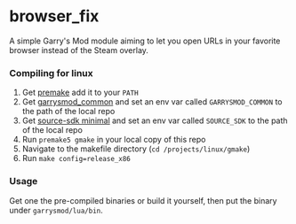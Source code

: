 # browser_fix
A simple Garry's Mod module aiming to let you open URLs in your favorite browser instead of the Steam overlay. 

### Compiling for linux
1) Get [premake](https://github.com/premake/premake-core/releases/download/v5.0.0-alpha14/premake-5.0.0-alpha14-linux.tar.gz) add it to your `PATH`
2) Get [garrysmod_common](https://github.com/danielga/garrysmod_common) and set an env var called `GARRYSMOD_COMMON` to the path of the local repo
3) Get [source-sdk minimal](https://github.com/danielga/sourcesdk-minimal) and set an env var called `SOURCE_SDK` to the path of the local repo
4) Run `premake5 gmake` in your local copy of this repo
5) Navigate to the makefile directory (`cd /projects/linux/gmake`)
6) Run `make config=release_x86`

### Usage
Get one the pre-compiled binaries or build it yourself, then put the binary under `garrysmod/lua/bin`.
